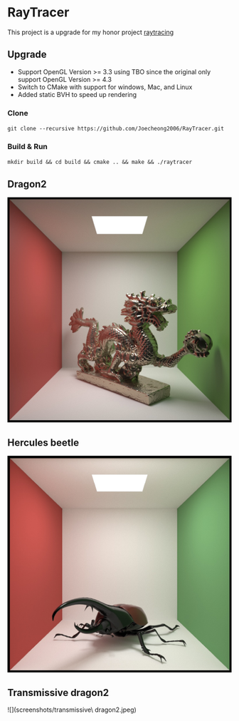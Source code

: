 # RayTracer
This project is a upgrade for my honor project [raytracing](https://github.com/Joecheong2006/raytracing)

## Upgrade
* Support OpenGL Version >= 3.3 using TBO since the original only support OpenGL Version >= 4.3
* Switch to CMake with support for windows, Mac, and Linux
* Added static BVH to speed up rendering

### Clone
```
git clone --recursive https://github.com/Joecheong2006/RayTracer.git
```

### Build & Run
```
mkdir build && cd build && cmake .. && make && ./raytracer
```

## Dragon2
![](screenshots/dragon2.jpeg)

## Hercules beetle
![](screenshots/herculesBeetle.jpeg)

## Transmissive dragon2
![](screenshots/transmissive\ dragon2.jpeg)
